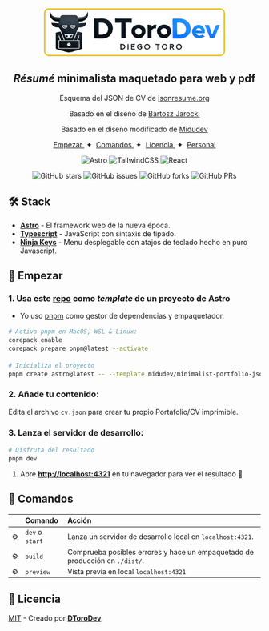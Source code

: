 
<div align="center">
  <img src="./src/assets/logo-2.webp" height="90px" width="auto" style="background-color: #f2f1eb; border-radius: 10px; border: 3px solid #e8c538" /> 
  <h2>
    <em>Résumé</em> minimalista maquetado para web y pdf
  </h2>
  <p>
    Esquema del JSON de CV de <a href="https://jsonresume.org/schema/">jsonresume.org</a>
  </p>

  <p>
    Basado en el diseño de <a href="https://github.com/BartoszJarocki/cv">Bartosz Jarocki</a>
  </p>

  <p>
    Basado en el diseño modificado de <a href="https://github.com/midudev/minimalist-portfolio-json">Midudev</a>
  </p>

  <div align="center">
    <a href="#🚀-empezar">
        Empezar
    </a>
    <span>&nbsp;✦&nbsp;</span>
    <a href="#🧞-comandos">
        Comandos
    </a>
    <span>&nbsp;✦&nbsp;</span>
    <a href="#🔑-licencia">
        Licencia
    </a>
    <span>&nbsp;✦&nbsp;</span>
    <a href="https://midu.dev">
        Personal
    </a>
  </div>
</div>

<p></p>

<div align="center">

![Astro](https://img.shields.io/badge/astro-%232C2052.svg?style=for-the-badge&logo=astro&logoColor=white)
![TailwindCSS](https://img.shields.io/badge/tailwindcss-%2338B2AC.svg?style=for-the-badge&logo=tailwind-css&logoColor=white)
![React](https://img.shields.io/badge/react-%2320232a.svg?style=for-the-badge&logo=react&logoColor=%2361DAFB)

<p></p>

![GitHub stars](https://img.shields.io/github/stars/dtoro-dev/minimalist-portfolio)
![GitHub issues](https://img.shields.io/github/issues/dtoro-dev/minimalist-portfolio)
![GitHub forks](https://img.shields.io/github/forks/dtoro-dev/minimalist-portfolio)
![GitHub PRs](https://img.shields.io/github/issues-pr/dtoro-dev/minimalist-portfolio)

</div>

## 🛠️ Stack

- [**Astro**](https://astro.build/) - El framework web de la nueva época.
- [**Typescript**](https://www.typescriptlang.org/) - JavaScript con sintaxis de tipado.
- [**Ninja Keys**](https://github.com/ssleptsov/ninja-keys) - Menu desplegable con atajos de teclado hecho en puro Javascript.

## 🚀 Empezar

### 1. Usa este [repo](https://github.com/dtoro-dev/minimalist-portfolio) como _template_ de un proyecto de Astro


- Yo uso [pnpm](https://pnpm.io/installation) como gestor de dependencias y empaquetador.

```bash
# Activa pnpm en MacOS, WSL & Linux:
corepack enable
corepack prepare pnpm@latest --activate

# Inicializa el proyecto
pnpm create astro@latest -- --template midudev/minimalist-portfolio-json
```

### 2. Añade tu contenido:
Edita el archivo `cv.json` para crear tu propio Portafolio/CV imprimible.
### 3. Lanza el servidor de desarrollo:

```bash
# Disfruta del resultado
pnpm dev
```


1. Abre [**http://localhost:4321**](http://localhost:4321/) en tu navegador para ver el resultado 🚀


## 🧞 Comandos

|     | Comando          | Acción                                        |
| :-- | :--------------- | :-------------------------------------------- |
| ⚙️  | `dev` o `start` | Lanza un servidor de desarrollo local en  `localhost:4321`.  |
| ⚙️  | `build`          | Comprueba posibles errores y hace un empaquetado de producción en `./dist/`.      |
| ⚙️  | `preview`        | Vista previa en local `localhost:4321` |



## 🔑 Licencia

[MIT](LICENSE.txt) - Creado por [**DToroDev**](https://portfolio-dtoro.vercel.app/).